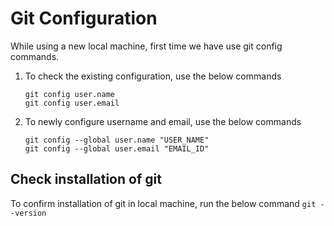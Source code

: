 # Git Configuration

While using a new local machine, first time we have use git config commands.


1. To check the existing configuration, use the below commands
    ```
    git config user.name
    git config user.email
    ```

2. To newly configure username and email, use the below commands
    ```
    git config --global user.name "USER_NAME"
    git config --global user.email "EMAIL_ID"
    ```


## Check installation of git
To confirm installation of git in local machine, run the below command
    ```
    git --version
    ```